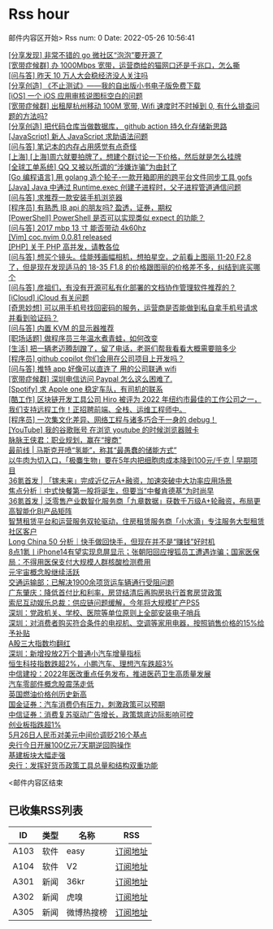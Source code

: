 # Rss hour

邮件内容区开始>
Rss num: 0  Date: 2022-05-26 10:56:41 <br/>

<a href='https://www.v2ex.com/t/855385#reply0'>[分享发现] 非常不错的 go 微社区“泡泡”要开源了</a><br/>
<a href='https://www.v2ex.com/t/855384#reply0'>[宽带症候群] 办 1000Mbps 宽带，运营商给的猫网口还是千兆口，怎么撕</a><br/>
<a href='https://www.v2ex.com/t/855383#reply3'>[问与答] 昨天 10 万人大会稳经济没人关注吗</a><br/>
<a href='https://www.v2ex.com/t/855381#reply1'>[分享创造] 《不止测试》——我的自出版小书电子版免费下载</a><br/>
<a href='https://www.v2ex.com/t/855379#reply0'>[iOS] 一个 iOS 应用审核说图标空白的问题</a><br/>
<a href='https://www.v2ex.com/t/855378#reply6'>[宽带症候群] 出租屋杭州移动 100M 宽带, Wifi 速度时不时掉到 0, 有什么排查问题的方法吗?</a><br/>
<a href='https://www.v2ex.com/t/855377#reply1'>[分享创造] 把代码仓库当做数据库， github action 持久化存储新思路</a><br/>
<a href='https://www.v2ex.com/t/855376#reply13'>[JavaScript] 新人 JavaScript 求助语法问题</a><br/>
<a href='https://www.v2ex.com/t/855373#reply8'>[问与答] 笔记本的内存占用感觉有点奇怪</a><br/>
<a href='https://www.v2ex.com/t/855372#reply0'>[上海] [上海]周六就要拍牌了，想建个群讨论一下价格，然后就是怎么挂牌</a><br/>
<a href='https://www.v2ex.com/t/855371#reply2'>[全球工单系统] QQ 又被以所谓的“涉嫌诈骗”为由封了</a><br/>
<a href='https://www.v2ex.com/t/855370#reply5'>[Go 编程语言] 用 golang 造个轮子-一款开箱即用的跨平台文件同步工具 gofs</a><br/>
<a href='https://www.v2ex.com/t/855368#reply1'>[Java] Java 中通过 Runtime.exec 创建子进程时，父子进程管道通信问题</a><br/>
<a href='https://www.v2ex.com/t/855367#reply4'>[问与答] 求推荐一款安装手机浏览器</a><br/>
<a href='https://www.v2ex.com/t/855366#reply4'>[程序员] 有熟悉 IB api 的朋友吗? 盈透，证券，期权</a><br/>
<a href='https://www.v2ex.com/t/855365#reply0'>[PowerShell] PowerShell 是否可以实现类似 expect 的功能？</a><br/>
<a href='https://www.v2ex.com/t/855363#reply4'>[问与答] 2017 mbp 13 寸 能否带动 4k60hz</a><br/>
<a href='https://www.v2ex.com/t/855362#reply1'>[Vim] coc.nvim 0.0.81 released</a><br/>
<a href='https://www.v2ex.com/t/855361#reply49'>[PHP] 关于 PHP 高并发，请教各位</a><br/>
<a href='https://www.v2ex.com/t/855360#reply7'>[问与答] 想买个镜头。佳能残画幅相机，想拍星空，之前看上图丽 11-20 F2.8 了，但是现在发现适马的 18-35 F1.8 的价格跟图丽的价格差不多，纠结到底买哪个</a><br/>
<a href='https://www.v2ex.com/t/855358#reply7'>[问与答] 彦祖们，有没有开源可私有化部署的文档协作管理软件推荐的？</a><br/>
<a href='https://www.v2ex.com/t/855357#reply0'>[iCloud] iCloud 有关问题</a><br/>
<a href='https://www.v2ex.com/t/855356#reply13'>[奇思妙想] 可以用手机号找回密码的服务，运营商是否能做到私自拿手机号请求并看到验证码？</a><br/>
<a href='https://www.v2ex.com/t/855355#reply11'>[问与答] 内置 KVM 的显示器推荐</a><br/>
<a href='https://www.v2ex.com/t/855354#reply13'>[职场话题] 做程序员三年温水煮青蛙，如何改变</a><br/>
<a href='https://www.v2ex.com/t/855353#reply23'>[生活] 把一辆老迈腾刮蹭了，留了电话，老哥们帮我看看大概需要赔多少</a><br/>
<a href='https://www.v2ex.com/t/855352#reply23'>[程序员] github copilot 你们会用在公司项目上开发吗？</a><br/>
<a href='https://www.v2ex.com/t/855351#reply4'>[问与答] 推特 app 好像可以直连了 用的公司联通 wifi</a><br/>
<a href='https://www.v2ex.com/t/855350#reply8'>[宽带症候群] 深圳电信访问 Paypal 怎么这么困难了.</a><br/>
<a href='https://www.v2ex.com/t/855349#reply1'>[Spotify] 求 Apple one 稳定车队，有司机的联系</a><br/>
<a href='https://www.v2ex.com/t/855347#reply0'>[酷工作] 区块链开发工具公司 Hiro 被评为 2022 年纽约市最佳的工作公司之一，我们支持远程工作！正招聘前端、全栈、运维工程师中。</a><br/>
<a href='https://www.v2ex.com/t/855346#reply15'>[程序员] 一次集文化差异、网络工程与诸多巧合于一身的 debug！</a><br/>
<a href='https://www.v2ex.com/t/855345#reply4'>[YouTube] 我的谷歌账号 在浏览 youtube 的时候浏览器贼卡</a><br/>
<a href='https://36kr.com/p/1757347511468032'>脉脉王侠君：职业规划，赢在“搜商”</a><br/>
<a href='https://36kr.com/p/1745129542037381'>最前线 | 马斯克开喷“氢能”，称其“最愚蠢的储能方式”</a><br/>
<a href='https://36kr.com/p/1754414904835721'>以牛肉为切入口，「极麋生物」要在5年内把细胞肉成本降到100元/千克 | 早期项目</a><br/>
<a href='https://36kr.com/p/1756582809304713'>36氪首发 | 「镓未来」完成近亿元A+融资，加速突破中大功率应用场景</a><br/>
<a href='https://36kr.com/p/1756177537449605'>焦点分析｜中式快餐第一股将诞生，但要当“中餐肯德基”为时尚早</a><br/>
<a href='https://36kr.com/p/1756630006218755'>36氪首发 | 泛零售产业数智化服务商「九章数据」获数千万级A+轮融资，布局更高智能化BI产品矩阵</a><br/>
<a href='https://36kr.com/p/1756272158654088'>智慧租赁平台和运营服务双轮驱动，住房租赁服务商「小水滴」专注服务大型租赁社区客户</a><br/>
<a href='https://36kr.com/p/1756767098453636'>Long China 50 分析｜快手做回快手，但现在并不是“赚钱”好时机</a><br/>
<a href='https://36kr.com/p/1757208497143432'>8点1氪丨iPhone14有望实现息屏显示；张朝阳回应搜狐员工遭遇诈骗；国家医保局：不得用医保支付大规模人群核酸检测费用</a><br/>
<a href='https://36kr.com/newsflashes/1757373741252609'>元宇宙概念股继续活跃</a><br/>
<a href='https://36kr.com/newsflashes/1757372623290370'>交通运输部：已解决1900余项货运车辆通行受阻问题</a><br/>
<a href='https://36kr.com/newsflashes/1757369481035784'>广东肇庆：降低首付比和利率，房贷结清后再购房执行首套房贷政策</a><br/>
<a href='https://36kr.com/newsflashes/1757366775595016'>索尼互动娱乐总裁：供应链问题缓解，今年将大规模扩产PS5</a><br/>
<a href='https://36kr.com/newsflashes/1757358296072192'>深圳：党政机关、学校、医院等单位原则上全部安装电子哨兵</a><br/>
<a href='https://36kr.com/newsflashes/1757357443891203'>深圳：对消费者购买符合条件的电视机、空调等家用电器，按照销售价格的15%给予补贴</a><br/>
<a href='https://36kr.com/newsflashes/1757354863640195'>A股三大指数均翻红</a><br/>
<a href='https://36kr.com/newsflashes/1757342002331652'>深圳：新增投放2万个普通小汽车增量指标</a><br/>
<a href='https://36kr.com/newsflashes/1757326587117573'>恒生科技指数跌超2%，小鹏汽车、理想汽车跌超3%</a><br/>
<a href='https://36kr.com/newsflashes/1757319462715401'>中信建投：2022年医改重点任务发布，推进医药卫生高质量发展</a><br/>
<a href='https://36kr.com/newsflashes/1757317202345990'>汽车零部件概念股震荡走低</a><br/>
<a href='https://36kr.com/newsflashes/1757315854172165'>英国燃油价格创历史新高</a><br/>
<a href='https://36kr.com/newsflashes/1757314768731776'>国金证券：汽车消费仍有压力，刺激政策可以预期</a><br/>
<a href='https://36kr.com/newsflashes/1757313868038150'>中信证券：消费复苏驱动广告增长，政策筑底边际影响可控</a><br/>
<a href='https://36kr.com/newsflashes/1757310057365508'>创业板指跌超1%</a><br/>
<a href='https://36kr.com/newsflashes/1757307102297731'>5月26日人民币对美元中间价调贬216个基点</a><br/>
<a href='https://36kr.com/newsflashes/1757306571096066'>央行今日开展100亿元7天期逆回购操作</a><br/>
<a href='https://36kr.com/newsflashes/1757305178930821'>基建板块大幅走强</a><br/>
<a href='https://36kr.com/newsflashes/1757303170252809'>央行：发挥好货币政策工具总量和结构双重功能</a><br/>


<邮件内容区结束

## 已收集RSS列表

| ID | 类型 | 名称  | RSS  |
| -- | -- | -- | -- | 
| A103  | 软件 | easy | [订阅地址](http://rsshub.v2fy.com:1200/weibo/user/1088413295) |
| A104  | 软件 | V2  | [订阅地址](http://www.v2ex.com/index.xml) |
| A301  | 新闻 | 36kr | [订阅地址](https://www.36kr.com/feed) |
| A302  | 新闻 | 虎嗅 | [订阅地址](https://www.huxiu.com/rss/0.xml) |
| A305  | 新闻 | 微博热搜榜 | [订阅地址](https://rsshub.app/weibo/search/hot) |
